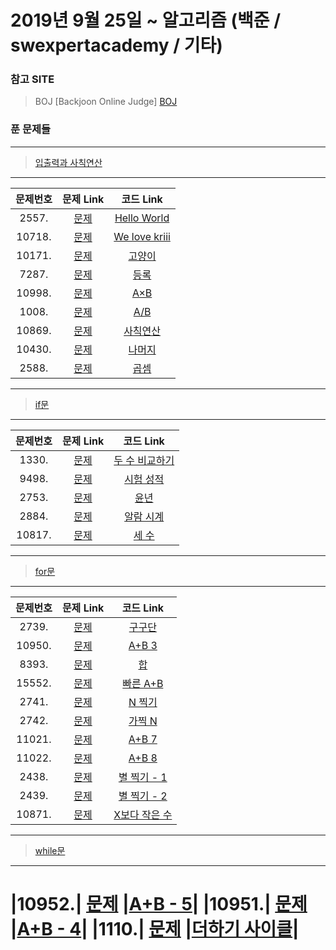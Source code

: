 # 2019년 9월 25일 ~ 알고리즘 (백준 / swexpertacademy / 기타)

### 참고 SITE

> BOJ [Backjoon Online Judge]
[BOJ](https://www.acmicpc.net/)

### 푼 문제들
---
>[입출력과 사칙연산](https://www.acmicpc.net/step/1)
---

|문제번호|문제 Link|코드 Link|
| :--------: | :--------: | :--------: |
|2557.| [문제](https://www.acmicpc.net/problem/2557) |[Hello World](https://github.com/donghyunele/algorithm/blob/master/190925/2557.py)|
|10718.| [문제](https://www.acmicpc.net/problem/10718) |[We love kriii](https://github.com/donghyunele/algorithm/blob/master/190926/10718.py)|
|10171.| [문제](https://www.acmicpc.net/problem/10171) |[고양이](https://github.com/donghyunele/algorithm/blob/master/190926/10171.py)|
|7287.| [문제](https://www.acmicpc.net/problem/7287) |[등록](https://github.com/donghyunele/algorithm/blob/master/190926/7287.py)|
|10998.| [문제](https://www.acmicpc.net/problem/10998) |[A×B](https://github.com/donghyunele/algorithm/blob/master/190926/10998.py)|
|1008.| [문제](https://www.acmicpc.net/problem/1008) |[A/B](https://github.com/donghyunele/algorithm/blob/master/190926/1008.py)|
|10869.| [문제](https://www.acmicpc.net/problem/10869) |[사칙연산](https://github.com/donghyunele/algorithm/blob/master/190926/10869.py)|
|10430.| [문제](https://www.acmicpc.net/problem/10430) |[나머지](https://github.com/donghyunele/algorithm/blob/master/190926/10430.py)|
|2588.| [문제](https://www.acmicpc.net/problem/2588) |[곱셈](https://github.com/donghyunele/algorithm/blob/master/190926/2588.py)|

---
>[if문](https://www.acmicpc.net/step/4)
---
|문제번호|문제 Link|코드 Link|
| :--------: | :--------: | :--------: |
|1330.| [문제](https://www.acmicpc.net/problem/1330) |[두 수 비교하기](https://github.com/donghyunele/algorithm/blob/master/190927/1330.py)|
|9498.| [문제](https://www.acmicpc.net/problem/9498) |[시험 성적](https://github.com/donghyunele/algorithm/blob/master/190927/9498.py)|
|2753.| [문제](https://www.acmicpc.net/problem/2753) |[윤년](https://github.com/donghyunele/algorithm/blob/master/190927/2753.py)|
|2884.| [문제](https://www.acmicpc.net/problem/2884) |[알람 시계](https://github.com/donghyunele/algorithm/blob/master/190927/2884.py)|
|10817.| [문제](https://www.acmicpc.net/problem/10817) |[세 수](https://github.com/donghyunele/algorithm/blob/master/190927/10817.py)|

---
>[for문](https://www.acmicpc.net/step/3)
---
|문제번호|문제 Link|코드 Link|
| :--------: | :--------: | :--------: |
|2739.| [문제](https://www.acmicpc.net/problem/2739) |[구구단](https://github.com/donghyunele/algorithm/blob/master/190930/2739.py)|
|10950.| [문제](https://www.acmicpc.net/problem/10950) |[A+B 3](https://github.com/donghyunele/algorithm/blob/master/190930/10950.py)|
|8393.| [문제](https://www.acmicpc.net/problem/8393) |[합](https://github.com/donghyunele/algorithm/blob/master/190930/8393.py)|
|15552.| [문제](https://www.acmicpc.net/problem/15552) |[빠른 A+B](https://github.com/donghyunele/algorithm/blob/master/190930/15552.py)|
|2741.| [문제](https://www.acmicpc.net/problem/2741) |[N 찍기](https://github.com/donghyunele/algorithm/blob/master/190930/2741.py)|
|2742.| [문제](https://www.acmicpc.net/problem/2742) |[가찍 N](https://github.com/donghyunele/algorithm/blob/master/190930/2742.py)|
|11021.| [문제](https://www.acmicpc.net/problem/11021) |[A+B 7](https://github.com/donghyunele/algorithm/blob/master/190930/11021.py)|
|11022.| [문제](https://www.acmicpc.net/problem/11022) |[A+B 8](https://github.com/donghyunele/algorithm/blob/master/190930/11022.py)|
|2438.| [문제](https://www.acmicpc.net/problem/2438) |[별 찍기 - 1](https://github.com/donghyunele/algorithm/blob/master/190930/2438.py)|
|2439.| [문제](https://www.acmicpc.net/problem/2439) |[별 찍기 - 2](https://github.com/donghyunele/algorithm/blob/master/190930/2439.py)|
|10871.| [문제](https://www.acmicpc.net/problem/10871) |[X보다 작은 수](https://github.com/donghyunele/algorithm/blob/master/190930/10871.py)|

---
>[while문](https://www.acmicpc.net/step/2)
---
|10952.| [문제](https://www.acmicpc.net/problem/10952) |[A+B - 5](https://github.com/donghyunele/algorithm/blob/master/191001/10952.py)|
|10951.| [문제](https://www.acmicpc.net/problem/10951) |[A+B - 4](https://github.com/donghyunele/algorithm/blob/master/191001/10951.py)|
|1110.| [문제](https://www.acmicpc.net/problem/1110) |[더하기 사이클](https://github.com/donghyunele/algorithm/blob/master/191001/1110.py)|
=======
